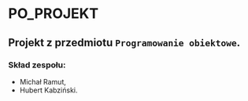# PO_PROJEKT

## Projekt z przedmiotu `Programowanie obiektowe`.<br>
### Skład zespołu: <br>
- Michał Ramut,<br>
- Hubert Kabziński.

